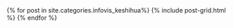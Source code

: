 
<div class="tiles">
{% for post in site.categories.infovis_keshihua%}
  {% include post-grid.html %}
{% endfor %}
</div>
